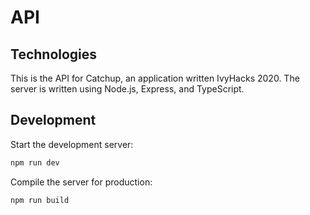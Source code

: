 # API

## Technologies

This is the API for Catchup, an application written IvyHacks 2020.
The server is written using Node.js, Express, and TypeScript.

## Development

Start the development server:

```sh
npm run dev
```

Compile the server for production:

```sh
npm run build
```
